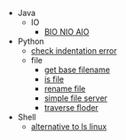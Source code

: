   - Java
    - IO
      - [BIO NIO AIO](/Java/IO/BIO-NIO-AIO.md)
  - Python
    - [check indentation error](/Python/check-indentation-error.md)
    - file
      - [get base filename](/Python/file/get-base-filename.md)
      - [is file](/Python/file/is-file.md)
      - [rename file](/Python/file/rename-file.md)
      - [simple file server](/Python/file/simple-file-server.md)
      - [traverse floder](/Python/file/traverse-floder.md)
  - Shell
    - [alternative to ls linux](/Shell/alternative-to-ls-linux.md)
